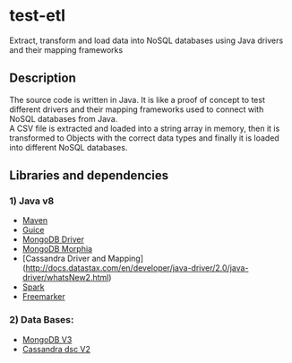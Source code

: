 # test-etl
Extract, transform and load data into NoSQL databases using Java drivers and their mapping frameworks

## Description
The source code is written in Java. It is like a proof of concept to test different drivers and their mapping frameworks used to connect with NoSQL databases from Java.
<br>
A CSV file is extracted and loaded into a string array in memory, then it is transformed to Objects with the correct data types and finally it is loaded into different NoSQL databases.

## Libraries and dependencies

### 1) Java v8
- [Maven](https://maven.apache.org/)
- [Guice](https://github.com/google/guice)
- [MongoDB Driver](http://docs.mongodb.org/ecosystem/drivers/java/)
- [MongoDB Morphia](https://github.com/mongodb/morphia)
- [Cassandra Driver and Mapping] (http://docs.datastax.com/en/developer/java-driver/2.0/java-driver/whatsNew2.html)
- [Spark](http://sparkjava.com/)
- [Freemarker](http://freemarker.org/)

### 2) Data Bases:
- [MongoDB V3](https://www.mongodb.com/)
- [Cassandra dsc V2](http://www.planetcassandra.org/cassandra/)
